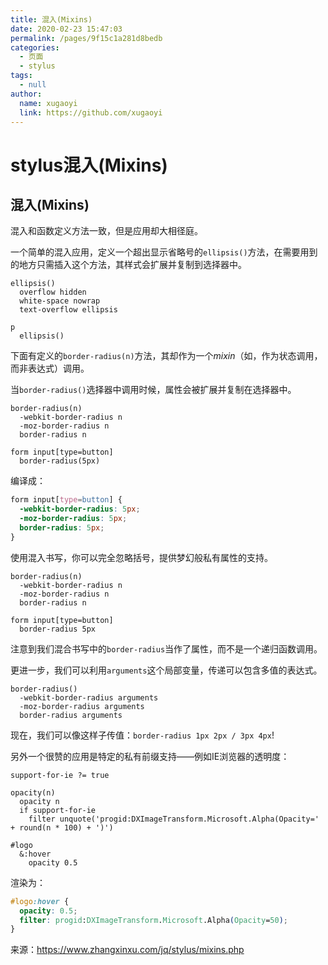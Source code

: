 ```yaml
---
title: 混入(Mixins)
date: 2020-02-23 15:47:03
permalink: /pages/9f15c1a281d8bedb
categories: 
  - 页面
  - stylus
tags: 
  - null
author: 
  name: xugaoyi
  link: https://github.com/xugaoyi
---
```

# stylus混入(Mixins)

## 混入(Mixins)

混入和函数定义方法一致，但是应用却大相径庭。

一个简单的混入应用，定义一个超出显示省略号的`ellipsis()`方法，在需要用到的地方只需插入这个方法，其样式会扩展并复制到选择器中。

<!-- more -->

```stylus
ellipsis()
  overflow hidden
  white-space nowrap
  text-overflow ellipsis
```

```stylus
p
  ellipsis()
```



下面有定义的`border-radius(n)`方法，其却作为一个*mixin*（如，作为状态调用，而非表达式）调用。

当`border-radius()`选择器中调用时候，属性会被扩展并复制在选择器中。

```stylus
border-radius(n)
  -webkit-border-radius n
  -moz-border-radius n
  border-radius n

form input[type=button]
  border-radius(5px)
```

编译成：

```css
form input[type=button] {
  -webkit-border-radius: 5px;
  -moz-border-radius: 5px;
  border-radius: 5px;
}
```

使用混入书写，你可以完全忽略括号，提供梦幻般私有属性的支持。

```stylus
border-radius(n)
  -webkit-border-radius n
  -moz-border-radius n
  border-radius n

form input[type=button]
  border-radius 5px
```

注意到我们混合书写中的`border-radius`当作了属性，而不是一个递归函数调用。



更进一步，我们可以利用`arguments`这个局部变量，传递可以包含多值的表达式。

```stylus
border-radius()
  -webkit-border-radius arguments
  -moz-border-radius arguments
  border-radius arguments
```

现在，我们可以像这样子传值：`border-radius 1px 2px / 3px 4px`!

另外一个很赞的应用是特定的私有前缀支持——例如IE浏览器的透明度：

```stylus
support-for-ie ?= true

opacity(n)
  opacity n
  if support-for-ie
    filter unquote('progid:DXImageTransform.Microsoft.Alpha(Opacity=' + round(n * 100) + ')')

#logo
  &:hover
    opacity 0.5
```

渲染为：

```css
#logo:hover {
  opacity: 0.5;
  filter: progid:DXImageTransform.Microsoft.Alpha(Opacity=50);
}
```



来源：<https://www.zhangxinxu.com/jq/stylus/mixins.php>